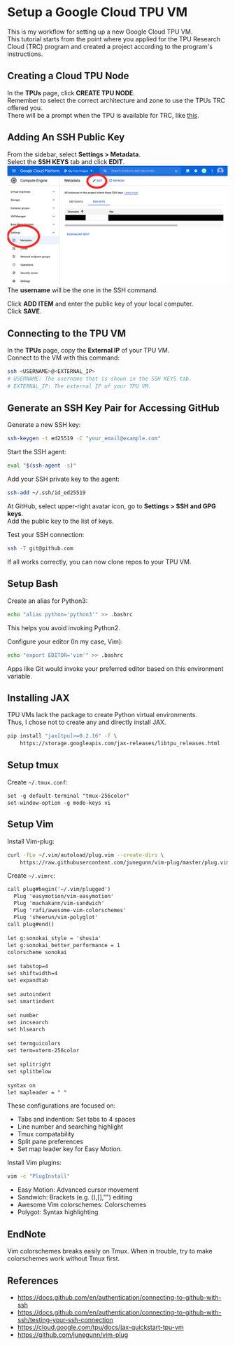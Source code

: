 # Setup a Google Cloud TPU VM

This is my workflow for setting up a new Google Cloud TPU VM.  
This tutorial starts from the point where you applied for the TPU Research Cloud (TRC) program
and created a project according to the program's instructions.

## Creating a Cloud TPU Node

In the **TPUs** page, click **CREATE TPU NODE**.  
Remember to select the correct architecture and zone to use the TPUs TRC offered you.  
There will be a prompt when the TPU is available for TRC,
like [this](https://twitter.com/KimboChen/status/1444653799096741896?s=20).

## Adding An SSH Public Key

From the sidebar, select **Settings > Metadata**.  
Select the **SSH KEYS** tab and click **EDIT**.
![](img/add_ssh_key.png)
The **username** will be the one in the SSH command.  

Click **ADD ITEM** and enter the public key of your local computer.  
Click **SAVE**.

## Connecting to the TPU VM

In the **TPUs** page, copy the **External IP** of your TPU VM.  
Connect to the VM with this command:
```bash
ssh <USERNAME>@<EXTERNAL_IP>
# USERNAME: The username that is shown in the SSH KEYS tab.
# EXTERNAL_IP: The external IP of your TPU VM.
```

## Generate an SSH Key Pair for Accessing GitHub

Generate a new SSH key:
```bash
ssh-keygen -t ed25519 -C "your_email@example.com"
```

Start the SSH agent:
```bash
eval "$(ssh-agent -s)"
```

Add your SSH private key to the agent:
```bash
ssh-add ~/.ssh/id_ed25519
```

At GitHub, select upper-right avatar icon, go to **Settings > SSH and GPG keys**.  
Add the public key to the list of keys.

Test your SSH connection:
```bash
ssh -T git@github.com
```

If all works correctly, you can now clone repos to your TPU VM.

## Setup Bash

Create an alias for Python3:
```bash
echo "alias python='python3'" >> .bashrc
```
This helps you avoid invoking Python2.

Configure your editor (In my case, Vim):
```bash
echo "export EDITOR='vim'" >> .bashrc
```
Apps like Git would invoke your preferred editor based on this environment variable.

## Installing JAX

TPU VMs lack the package to create Python virtual environments.  
Thus, I chose not to create any and directly install JAX.
```bash
pip install "jax[tpu]>=0.2.16" -f \
    https://storage.googleapis.com/jax-releases/libtpu_releases.html
```

## Setup tmux

Create `~/.tmux.conf`:
```tmux
set -g default-terminal "tmux-256color"
set-window-option -g mode-keys vi
```

## Setup Vim

Install Vim-plug:
```bash
curl -fLo ~/.vim/autoload/plug.vim --create-dirs \
    https://raw.githubusercontent.com/junegunn/vim-plug/master/plug.vim
```

Create `~/.vimrc`:
```vim
call plug#begin('~/.vim/plugged')
  Plug 'easymotion/vim-easymotion'
  Plug 'machakann/vim-sandwich'
  Plug 'rafi/awesome-vim-colorschemes'
  Plug 'sheerun/vim-polyglot'
call plug#end()

let g:sonokai_style = 'shusia'
let g:sonokai_better_performance = 1
colorscheme sonokai

set tabstop=4
set shiftwidth=4
set expandtab

set autoindent
set smartindent

set number
set incsearch
set hlsearch

set termguicolors
set term=xterm-256color

set splitright
set splitbelow

syntax on
let mapleader = " "
```
These configurations are focused on:
- Tabs and indention: Set tabs to 4 spaces
- Line number and searching highlight
- Tmux compatability
- Split pane preferences
- Set map leader key for Easy Motion.

Install Vim plugins:
```bash
vim -c "PlugInstall"
```
- Easy Motion: Advanced cursor movement
- Sandwich: Brackets (e.g. (),[],"") editing
- Awesome Vim colorschemes: Colorschemes
- Polygot: Syntax highlighting

## EndNote

Vim colorschemes breaks easily on Tmux.
When in trouble, try to make colorschemes work without Tmux first.

## References

- https://docs.github.com/en/authentication/connecting-to-github-with-ssh
- https://docs.github.com/en/authentication/connecting-to-github-with-ssh/testing-your-ssh-connection
- https://cloud.google.com/tpu/docs/jax-quickstart-tpu-vm
- https://github.com/junegunn/vim-plug
